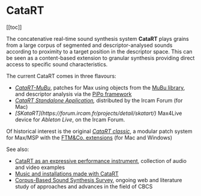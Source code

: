 # CataRT

[[toc]]

The concatenative real-time sound synthesis system <strong>CataRT</strong> plays grains from a large corpus of segmented and descriptor-analysed sounds according to proximity to a target position in the descriptor space. This can be seen as a content-based extension to granular synthesis providing direct access to specific sound characteristics.

The current CataRT comes in three flavours:
<ul>
 	<li><a title="MuBu" href="https://forum.ircam.fr/projects/detail/catart-mubu/"><em>CataRT-MuBu</em></a>, patches for Max using objects from the <a title="MuBu" href="http://ismm.ircam.fr/mubu/">MuBu library</a>, and descriptor analysis via the <a title="PiPo" href="http://ismm.ircam.fr/pipo/">PiPo framework</a></li>
 	<li><em><a href="https://forum.ircam.fr/projects/detail/catart-standalone/" target="_blank" rel="noopener noreferrer">CataRT Standalone Application</a>, </em>distributed by the Ircam Forum (for Mac)</li>
 	<li><em>[SKataRT](https://forum.ircam.fr/projects/detail/skatart/)</em> Max4Live device for <em>Ableton Live</em>, on the Ircam Forum.</li>
</ul>

Of historical interest is the original <a href="http://imtr.ircam.fr/imtr/CataRT" target="_blank" rel="noopener noreferrer"><em>CataRT classic</em></a>, a modular patch system for Max/MSP with the <a title="FTM&amp;Co" href="http://ismm.ircam.fr/ftmco/">FTM&amp;Co. extensions</a> (for Mac and Windows)</li>

See also:
<ul>
 	<li><a href="http://imtr.ircam.fr/imtr/CataRT_Instrument" target="_blank" rel="noopener noreferrer">CataRT as an expressive performance instrument</a>, collection of audio and video examples</li>
 	<li><a href="http://imtr.ircam.fr/imtr/CataRT_Music" target="_blank" rel="noopener noreferrer">Music and installations made with CataRT</a></li>
 	<li><a href="http://imtr.ircam.fr/imtr/Corpus-Based_Sound_Synthesis_Survey" target="_blank" rel="noopener noreferrer">Corpus-Based Sound Synthesis Survey</a>, ongoing web and literature study of approaches and advances in the field of CBCS</li>
</ul>
